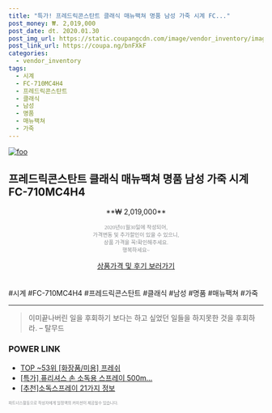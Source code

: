 ```yaml
--- 
title: "특가! 프레드릭콘스탄트 클래식 매뉴팩쳐 명품 남성 가죽 시계 FC..." 
post_money: ₩. 2,019,000 
post_date: dt. 2020.01.30 
post_img_url: https://static.coupangcdn.com/image/vendor_inventory/images/2019/03/04/14/7/81db8f24-0c8d-4e4a-928b-ec265dbf9059.jpg 
post_link_url: https://coupa.ng/bnFXkF 
categories: 
  - vendor_inventory 
tags: 
  - 시계 
  - FC-710MC4H4 
  - 프레드릭콘스탄트 
  - 클래식 
  - 남성 
  - 명품 
  - 매뉴팩쳐 
  - 가죽 
--- 
```

[![foo](https://static.coupangcdn.com/image/vendor_inventory/images/2019/03/04/14/7/81db8f24-0c8d-4e4a-928b-ec265dbf9059.jpg)](https://coupa.ng/bnFXkF) 

## 프레드릭콘스탄트 클래식 매뉴팩쳐 명품 남성 가죽 시계 FC-710MC4H4 
<p style="text-align: center;">**₩ 2,019,000**</p> 
<p style="text-align: center;"><span style="color: #898c8f; font-family: Georgia,Times,serif; font-size: 0.75em;">2020년01월30일에 작성되어, <br>가격변동 및 추가할인이 있을 수 있으니,<br> 상품 가격을 꼭!확인해주세요.<br>행복하세요~</span> 
</p>	 
<div markdown="0" style="text-align: center;"><a href="https://coupa.ng/bnFXkF" class="btn btn--success">상품가격 및 후기 보러가기</a></div> 
<br><br> 
  #시계 #FC-710MC4H4 #프레드릭콘스탄트 #클래식 #남성 #명품 #매뉴팩쳐 #가죽 
<hr> 

> 이미끝나버린 일을 후회하기 보다는 하고 싶었던 일들을 하지못한 것을 후회하라. – 탈무드 


### POWER LINK

* <a href="https://blog.naver.com/fasyy4321/221781740836" target="_blank"> TOP ~53위 [화장품/미용] 프레쉬</a>
* <a href="https://blog.naver.com/an0733/221789375882" target="_blank">[특가] 퓨리셔스 손 소독용 스프레이 500m...</a>
* <a href="https://blog.naver.com/fasyy4321/221787611295" target="_blank">[추천]소독스프레이 21가지 정보</a>

<span style="color: #898c8f; font-family: Georgia,Times,serif; font-size: 0.55em;">파트너스활동으로 작성자에게 일정액의 커미션이 제공될수 있습니다.</span> 
